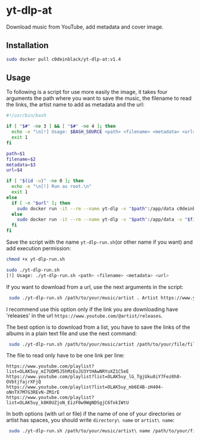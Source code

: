 # yt-dlp-at
Download music from YouTube, add metadata and cover image.

## Installation

```bash
sudo docker pull c0deinblack/yt-dlp-at:v1.4 
```

## Usage

To following is a script for use more easily the image, it takes four arguments the path where you want to save the music, the filename to read the links, the artist name to add as metadata and the url:

```bash
#!/usr/bin/bash

if [ "$#" -ne 3 ] && [ "$#" -ne 4 ]; then
  echo -e "\n[!] Usage: $BASH_SOURCE <path> <filename> <metadata> <url>"
  exit 1
fi

path=$1
filename=$2
metadata=$3
url=$4

if [ "$(id -u)" -ne 0 ]; then
  echo -e "\n[!] Run as root.\n"
  exit 1
else
  if [ -n "$url" ]; then
    sudo docker run -it --rm --name yt-dlp -v "$path":/app/data c0deinblack/yt-dlp-at:v1.4 -m "$metadata" -u "$url"
  else
    sudo docker run -it --rm --name yt-dlp -v "$path":/app/data -v "$filename":/app/"$(basename "$filename")" c0deinblack/yt-dlp-at:v1.4 -m "$metadata" -f "$(basename "$filename")"
  fi
fi
```

Save the script with the name `yt-dlp-run.sh`(or other name if you want) and add execution permission:

```bash
chmod +x yt-dlp-run.sh
```

```bash
sudo ./yt-dlp-run.sh
[!] Usage: ./yt-dlp-run.sh <path> <filename> <metadata> <url>
```

If you want to download from a url, use the next arguments in the script:

```bash
 sudo ./yt-dlp-run.sh /path/to/your/music/artist . Artist https://www.youtube.com/@artist/releases
```

I recommend use this option only if the link you are downloading have 'releases' in the url `https://www.youtube.com/@artist/releases`.

The best option is to download from a list, you have to save the links of the albums in a plain text file and use the next command:

```bash
 sudo ./yt-dlp-run.sh /path/to/your/music/artist /path/to/your/file/file.txt  Artist
```
The file to read only have to be one link per line:

```
https://www.youtube.com/playlist?list=OLAK5uy_mI7UDM5J5hMzEuJU3YtHAwNRYuXZ1C5eE
https://www.youtube.com/playlist?list=OLAK5uy_lG_TgjUku8iY7Fez8h8-OVbtjfajrXFjQ
https://www.youtube.com/playlist?list=OLAK5uy_mb6E4B-zH404-oNnTX7M7G3REvN-ZM1rE
https://www.youtube.com/playlist?list=OLAK5uy_k8K0UZjoN_EizF0w9WgNDSgjC6TokIWtU
```

In both options (with url or file) if the name of one of your directories or artist has spaces, you should write `directory\ name` or `artist\ name`:

```bash
 sudo ./yt-dlp-run.sh /path/to/your/music/artist\ name /path/to/your/file/file.txt  artist\ name
```
